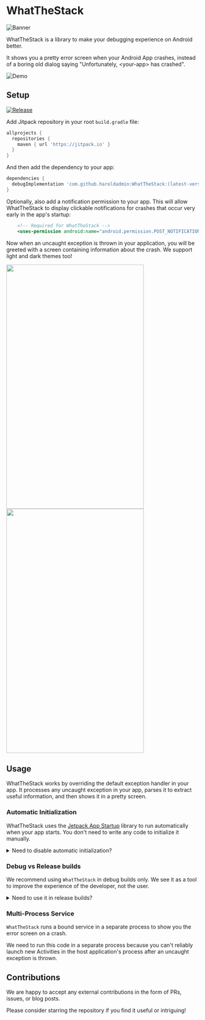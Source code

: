 # WhatTheStack

![Banner](media/repo-banner.png)

WhatTheStack is a library to make your debugging experience on Android better.

It shows you a pretty error screen when your Android App crashes, instead of a boring old dialog saying "Unfortunately, \<your-app\> has crashed".

![Demo](media/demo.gif)

## Setup

[![Release](https://jitpack.io/v/fvito/WhatTheStack.svg)](https://jitpack.io/#fvito/WhatTheStack)

Add Jitpack repository in your root `build.gradle` file:

```groovy
allprojects {
  repositories {
    maven { url 'https://jitpack.io' }
  }
}
```

And then add the dependency to your app:

```groovy
dependencies {
  debugImplementation 'com.github.haroldadmin:WhatTheStack:(latest-version)'
}
```

Optionally, also add a notification permission to your app. This will allow WhatTheStack to display
clickable notifications for crashes that occur very early in the app's startup:

```xml
    <!-- Required for WhatTheStack -->
    <uses-permission android:name="android.permission.POST_NOTIFICATIONS" />
```

Now when an uncaught exception is thrown in your application, you will be greeted with a screen containing information about the crash. We support light and dark themes too!

<img src="media/screenshot-dark.png" width="360px" height="640px"/>
<img src="media/screenshot-light.png" width="360px" height="640px"/>

## Usage

WhatTheStack works by overriding the default exception handler in your app. It processes any uncaught exception in your app, parses it to extract useful information, and then shows it in a pretty screen.

### Automatic Initialization

WhatTheStack uses the [Jetpack App Startup](https://developer.android.com/topic/libraries/app-startup) library to run automatically when your app starts. You don't need to write any code to initialize it manually.

<details>
  <summary>Need to disable automatic initialization?</summary>
  If you want to disable automatic startup, add the following lines to your Manifest file:

  ```xml
  <provider
    android:name="androidx.startup.InitializationProvider"
    android:authorities="${applicationId}.androidx-startup"
    android:exported="false"
    tools:node="merge">
    <meta-data  android:name="com.haroldadmin.whatthestack.WhatTheStackInitializer"
      android:value="androidx.startup"
        tools:node="remove"/>
  </provider>
  ```
</details>

### Debug vs Release builds

We recommend using `WhatTheStack` in debug builds only. We see it as a tool to improve the experience of the developer, not the user.

<details>
<summary>Need to use it in release builds?</summary>
If you want to use WhatTheStack in release builds, replace the `debugImplementation` dependency with `implementation'.

```diff
dependencies {
-  debugImplementation 'com.github.haroldadmin:WhatTheStack:(latest-version)'
+  implementation 'com.github.haroldadmin:WhatTheStack:(latest-version)'
}'
```

The library ships with Proguard rules to ensure that it works correctly even after minification.
</details>

### Multi-Process Service

`WhatTheStack` runs a bound service in a separate process to show you the error screen on a crash.

We need to run this code in a separate process because you can't reliably launch new Activities
in the host application's process after an uncaught exception is thrown.



## Contributions

We are happy to accept any external contributions in the form of PRs, issues, or blog posts. 

Please consider starring the repository if you find it useful or intriguing!
